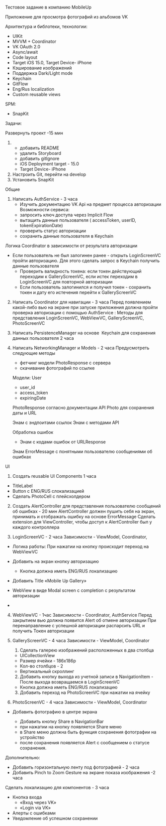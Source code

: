 
Тестовое задание в компанию MobileUp

Приложение для просмотра фотографий из альбомов VK


Архитектура и библотеки, технологии:
- UIKit
- MVVM + Coordinator
- VK OAuth 2.0
- Async/await
- Code layout
- Target iOS 15.0, Target Device- iPhone
- Кэширование изображений
- Поддержка Dark/Light mode 
- Keychain
- GitFlow
- Eng/Rus localization 
- Custom reusable views 

SPM:
- SnapKit


Задачи:

Развернуть проект -15 мин
1. 	- добавить README
	- удалить Storyboard  
	- добавить gitIgnore	
	- iOS Deployment target - 15.0
	- Target Device- iPhone
2. Настроить Git, перейти на develop
3. Установить SnapKit  


Общие

1.  Написать AuthService  - 3 часа
	- Изучить документацию VK Api на предмет процесса авторизации
	Возможности сервиса:
	- запросить ключ доступа через Implicit Flow
	- вытащить данные пользователя ( accessToken, userID, tokenExpirationDate) 
	- проверить статус авторизации
	- сохранить данные пользователя в Keychain

Логика Coordinator в зависимости от результата авторизации
- Если пользователь не был залогинен ранее - открыть LoginScreenVC пройти авторизацию. Для этого сделать запрос в Keychain получить данные пользователя
 	- Проверить валидность токена: если токен действующий переходим к GalleryScreenVC, если истек переходим в LoginScreenVC для повторной 	авторизации 
	- Если пользователь залогинился и получил токен - сохранить токен и дату его истечения перейти к GalleryScreenVC


2.  Написать Coordinator для навигации  - 3 часа
Перед появлением какой-либо вью на экране при запуске приложения должна пройти проверка авторизации c помощью AuthService :
Методы для представления LoginScreenVC, WebViewVC, GalleryScreenVC, PhotoScreenVC

3. Написать PersistenceManager на основе  Keychain для сохранения данных пользователя 2 часа 


4. Написать NetworkingManager и Models - 2 часа
	Предусмотреть следующие методы
	- фетчинг модели  PhotoResponse с сервера
 	- скачивание фотографий по ссылке 
		
	Модели:
	User 
	- user_id 
	- access_token
	- expiringDate

	PhotoResponse  согласно документации API
	Photo для сохранения даты и URL

	Энам с эндпоитами ссылок 
	Энам с  методами API
	
	Обработка ошибок
	- Энам с кодами ошибок от URLResponse
	
	Энам  ErrorMessage с понятными пользователю сообщениями об ошибках 	

UI


1. Создать reusable UI Components  1 часа
- TitleLabel
- Button с ENG/RUS слокализацией
- Сделать PhotoCell с плейсхолдером

2. Создать AlertController для представления пользователю сообщений об ошибках - 20 мин
AlertController должен пушить себя на экран, принимать и отображать ошибку  на основе ErrorMessage
Сделать extension для ViewController, чтобы доступ к AlertController был у каждого контроллера


3. LoginScreenVC - 2 часа
Зависимости - ViewModel, Coordinator,
- Логика работы:
При нажатии на кнопку происходит переход на  WebViewVC
 	
- Добавить на экран кнопку авторизацию
	- Кнопка должна иметь ENG/RUS локализацию
- Добавить Title «Mobile Up Gallery» 
- WebView в виде Modal screen c completion с результатом авторизации 
	
-

4. WebViewVC - 1час 
Зависимости - Coordinator, AuthService
Перед закрытием вью должна появится Alert об отмене авторизации 
При перенаправление с успешной авторизации распарсить URL и получить Токен авторизации 


5. GalleryScreenVC - 4 часа
Зависимости - ViewModel, Coordinator
	1. Сделать галерею изображений расположенных в два столбца 
	- UICollectionView 
	- Размер ячейки - 186x186p
	- Кол-во столбцов - 2
	- Вертикальный скроллинг 
 
	2. Добавить кнопку выхода из учетной записи в NavigationItem	- После выхода возвращаемся в LoginScreenVC
	- Кнопка должна иметь ENG/RUS локализацию
	3. Добавить переход на PhotoScreenVC при нажатии на ячейку

6. PhotoScreenVC - 4 часа 
Зависимости - ViewModel, Coordinator
- Добавить фотографию в центре экрана

	- Добавить кнопку Share в NavigationBar
	- при нажатии на кнопку появляется Share меню
	- в Share меню должна быть функция сохранения фотографии на устройство
	- после сохранения появляется Alert с сообщением о статусе сохранения. 




Дополнительно:
- Добавить горизонтальную ленту под фотографией  - 2 часа
- Добавить Pinch to Zoom Gesture на экране показа изображения -2 часа

Сделать локализацию для компонентов - 3 часа 
- Кнопка входа
	- «Вход через VK»
	- «Login via VK»
- Алерты с ошибками
- Уведомление об успешном сохранении 
